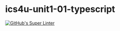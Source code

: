 # ics4u-unit1-01-typescript

[![GitHub's Super Linter](https://github.com/JacksonNaufal/ics4u-unit1-01-typescript/workflows/GitHub's%20Super%20Linter/badge.svg)](https://github.com/JacksonNaufal/ics4u-unit1-01-typescript/actions)
